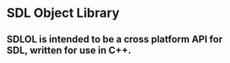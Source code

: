 # SDL Object Library

## SDLOL is intended to be a cross platform API for SDL, written for use in  C++.